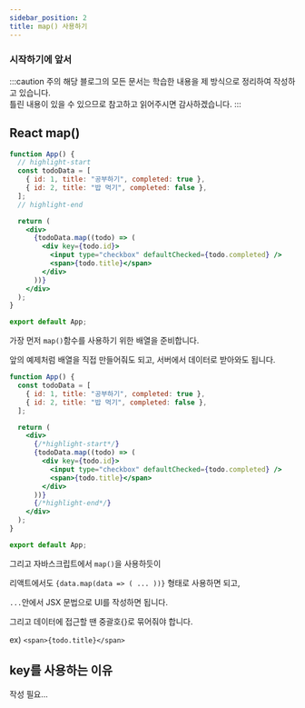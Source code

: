 ```yaml
---
sidebar_position: 2
title: map() 사용하기
---
```


### 시작하기에 앞서

:::caution 주의
해당 블로그의 모든 문서는 학습한 내용을 제 방식으로 정리하여 작성하고 있습니다. <br/>
틀린 내용이 있을 수 있으므로 참고하고 읽어주시면 감사하겠습니다.
:::
<br/>

## React map()

```jsx showLineNumbers
function App() {
  // highlight-start
  const todoData = [
    { id: 1, title: "공부하기", completed: true },
    { id: 2, title: "밥 먹기", completed: false },
  ];
  // highlight-end

  return (
    <div>
      {todoData.map((todo) => (
        <div key={todo.id}>
          <input type="checkbox" defaultChecked={todo.completed} />
          <span>{todo.title}</span>
        </div>
      ))}
    </div>
  );
}

export default App;
```

가장 먼저 `map()`함수를 사용하기 위한 배열을 준비합니다.

앞의 예제처럼 배열을 직접 만들어줘도 되고, 서버에서 데이터로 받아와도 됩니다.

```jsx showLineNumbers
function App() {
  const todoData = [
    { id: 1, title: "공부하기", completed: true },
    { id: 2, title: "밥 먹기", completed: false },
  ];

  return (
    <div>
      {/*highlight-start*/}
      {todoData.map((todo) => (
        <div key={todo.id}>
          <input type="checkbox" defaultChecked={todo.completed} />
          <span>{todo.title}</span>
        </div>
      ))}
      {/*highlight-end*/}
    </div>
  );
}

export default App;
```

그리고 자바스크립트에서 `map()`을 사용하듯이

리액트에서도 `{data.map(data => ( ... ))}` 형태로 사용하면 되고,

`...`안에서 JSX 문법으로 UI를 작성하면 됩니다.

그리고 데이터에 접근할 땐 중괄호{}로 묶어줘야 합니다.

ex) `<span>{todo.title}</span>`

## key를 사용하는 이유

작성 필요...

